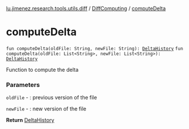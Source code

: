 [lu.jimenez.research.tools.utils.diff](../index.md) / [DiffComputing](index.md) / [computeDelta](.)

# computeDelta

`fun computeDelta(oldFile: String, newFile: String): `[`DeltaHistory`](../-delta-history/index.md)
`fun computeDelta(oldFile: List<String>, newFile: List<String>): `[`DeltaHistory`](../-delta-history/index.md)

Function to compute the delta

### Parameters

`oldFile` - : previous version of the file

`newFile` - : new version of the file

**Return**
[DeltaHistory](../-delta-history/index.md)

